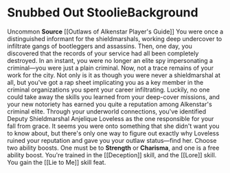 ﻿---
ability: null
ability_boost: null
feat: null
id: '299'
name: Snubbed Out Stoolie
prerequisite: null
rarity: null
skill: null
source: '[[DATABASE/source/Outlaws of Alkenstar Player''s Guide|Outlaws of Alkenstar
  Player''s Guide]]'
subcategory: null
trait: null
type: null

---
# Snubbed Out Stoolie<span class="item-type">Background</span>

<span class="trait-uncommon item-trait">Uncommon</span>
**Source** [[Outlaws of Alkenstar Player's Guide]]
You were once a distinguished informant for the shieldmarshals, working deep undercover to infiltrate gangs of bootleggers and assassins. Then, one day, you discovered that the records of your service had all been completely destroyed. In an instant, you were no longer an elite spy impersonating a criminal—you were just a plain criminal.
 Now, not a trace remains of your work for the city. Not only is it as though you were never a shieldmarshal at all, but you've got a rap sheet implicating you as a key member in the criminal organizations you spent your career infiltrating. Luckily, no one could take away the skills you learned from your deep-cover missions, and your new notoriety has earned you quite a reputation among Alkenstar's criminal elite. Through your underworld connections, you've identified Deputy Shieldmarshal Anjelique Loveless as the one responsible for your fall from grace. It seems you were onto something that she didn't want you to know about, but there's only one way to figure out exactly why Loveless ruined your reputation and gave you your outlaw status—find her.
Choose two ability boosts. One must be to **Strength** or **Charisma**, and one is a free ability boost.
You're trained in the [[Deception]] skill, and the [[Lore]] skill. You gain the [[Lie to Me]] skill feat.